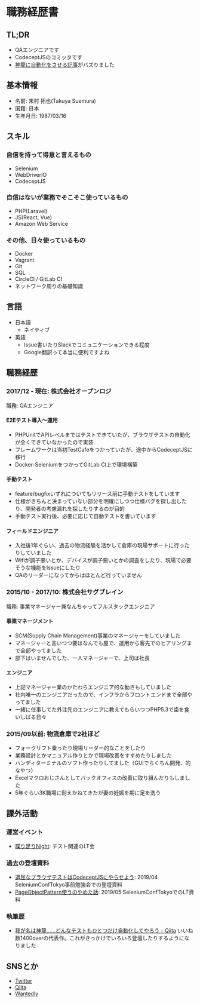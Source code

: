 # 職務経歴書

## TL;DR

- QAエンジニアです
- CodeceptJSのコミッタです
- [神龍に自動化をさせる記事](https://qiita.com/tsuemura/items/56ba9942565963858d8f)がバズりました

## 基本情報

- 名前: 末村 拓也(Takuya Suemura)
- 国籍: 日本
- 生年月日: 1987/03/16

## スキル

### 自信を持って得意と言えるもの

- Selenium
- WebDriverIO
- CodeceptJS

### 自信はないが業務でそこそこ使っているもの

- PHP(Laravel)
- JS(React, Vue)
- Amazon Web Service

### その他、日々使っているもの

- Docker
- Vagrant
- Git
- SQL
- CircleCI / GitLab CI
- ネットワーク周りの基礎知識

## 言語

- 日本語
  - ネイティブ
- 英語
  - Issue書いたりSlackでコミュニケーションできる程度
  - Google翻訳って本当に便利ですよね

## 職務経歴

### 2017/12 - 現在: 株式会社オープンロジ

職務: QAエンジニア

#### E2Eテスト導入〜運用

- PHPUnitでAPIレベルまではテストできていたが、ブラウザテストの自動化が全くできていなかったので実装
- フレームワークは当初TestCafeをつかっていたが、途中からCodeceptJSに移行
- Docker-SeleniumをつかってGitLab CI上で環境構築

#### 手動テスト

- feature/bugfixいずれについてもリリース前に手動テストをしています
- 仕様がきちんと決まっていない部分を明確にしつつ仕様バグを探し出したり、開発者の考慮漏れを探したりするのが目的
- 手動テスト実行後、必要に応じて自動テストを書いています

#### フィールドエンジニア

- 入社後1年ぐらい、過去の物流経験を活かして倉庫の現場サポートに行ったりしていました
- Wifiが調子悪いとか、デバイスが調子悪いとかの調査をしたり、現場で必要そうな機能をIssueにしたり
- QAのリーダーになってからはほとんど行っていません

### 2015/10 - 2017/10: 株式会社サグブレイン

職務: 事業マネージャー兼なんちゃってフルスタックエンジニア

#### 事業マネージメント

- SCM(Supply Chain Management)事業のマネージャーをしていました
- マネージャーと言いつつ要はなんでも屋で、運用から客先でのヒアリングまで全部やってました
- 部下はいませんでした、一人マネージャーで、上司は社長

#### エンジニア

- 上記マネージャー業のかたわらエンジニア的な動きもしていました
- 社内唯一のエンジニアだったので、インフラからフロントエンドまで全部やってました
- 一緒に仕事してた外注先のエンジニアに教えてもらいつつPHP5.3で歯を食いしばる日々

### 2015/09以前: 物流倉庫で2社ほど

- フォークリフト乗ったり現場リーダー的なことをしたり
- 業務設計とかマニュアル作りとかで現場改善をすすめたりしました
- ハンディターミナルのソフト作ったりしてました（GUIでらくちん開発、的なやつ）
- Excelマクロおじさんとしてバックオフィスの改善に取り組んだりもしました
- 5年ぐらい3K職場に耐えかねてきたが妻の妊娠を期に足を洗う

## 課外活動

### 運営イベント
* [喋り足りNight](https://shaberitarinight.connpass.com/): テスト関連のLT会

### 過去の登壇資料
* [退屈なブラウザテストはCodeceptJSにやらせよう](https://slideship.com/users/@tsuemura/presentations/2019/03/Fzk5ahAPgaPT1xHDh6dkZd/): 2019/04 SeleniumConfTokyo事前勉強会での登壇資料
* [PageObjectPattern使うのやめた話](https://slideship.com/users/@tsuemura/presentations/2019/04/DJsNSnuZVmoDr2EFMxmWeT/): 2019/05 SeleniumConfTokyoでのLT資料

### 執筆歴
* [我が名は神龍……どんなテストもひとつだけ自動化してやろう - Qiita](https://qiita.com/tsuemura/items/56ba9942565963858d8f) いいね数1400overの代表作。これがきっかけでいろいろ登壇したりするようになりました

## SNSとか

- [Twitter](https://twitter.com/tsueeemura)
- [Qiita](https://qiita.com/tsuemura)
- [Wantedly](https://www.wantedly.com/users/39079305)
